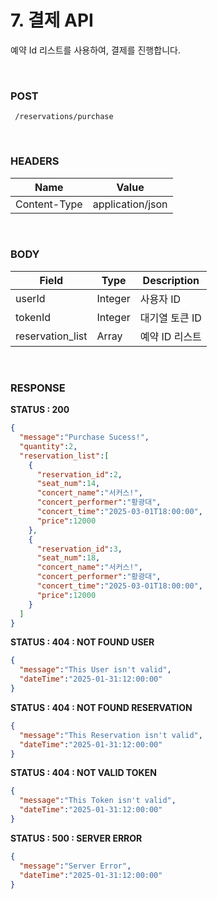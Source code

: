 # 7. 결제 API
예약 Id 리스트를 사용하여, 결제를 진행합니다.

<br>

### POST
```method
 /reservations/purchase
```
<br>

### HEADERS
| Name          | Value               |
|---------------|---------------------|
| Content-Type  | application/json    |

<br>




### BODY
| Field             | Type          | Description                  |
|--------------------|---------------|------------------------------|
| userId            | Integer       | 사용자 ID                     |
| tokenId           | Integer       | 대기열 토큰 ID                 |
| reservation_list  | Array<Integer>| 예약 ID 리스트                 |


<br>


### RESPONSE

**STATUS : 200**
```json
{
  "message":"Purchase Sucess!",
  "quantity":2,
  "reservation_list":[
    {
      "reservation_id":2,
      "seat_num":14,
      "concert_name":"서커스!",
      "concert_performer":"황광대",
      "concert_time":"2025-03-01T18:00:00",
      "price":12000
    },
    {
      "reservation_id":3,
      "seat_num":18,
      "concert_name":"서커스!",
      "concert_performer":"황광대",
      "concert_time":"2025-03-01T18:00:00",
      "price":12000
    }    
  ]
}
```

**STATUS : 404 : NOT FOUND USER**
```json
{
  "message":"This User isn't valid",
  "dateTime":"2025-01-31:12:00:00"
}
```
**STATUS : 404 : NOT FOUND RESERVATION**
```json
{
  "message":"This Reservation isn't valid",
  "dateTime":"2025-01-31:12:00:00"
}
```
**STATUS : 404 : NOT VALID TOKEN**
```json
{
  "message":"This Token isn't valid",
  "dateTime":"2025-01-31:12:00:00"
}
```
**STATUS : 500 : SERVER ERROR**
```json
{
  "message":"Server Error",
  "dateTime":"2025-01-31:12:00:00"
}
```